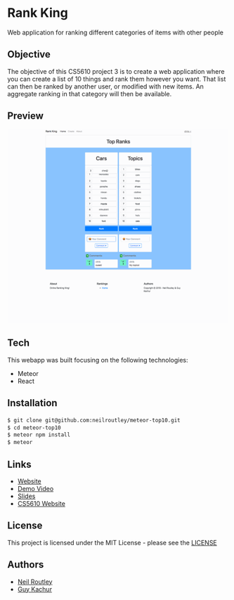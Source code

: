 # Rank King

Web application for ranking different categories of items with other people

## Objective

The objective of this CS5610 project 3 is to create a web application where you can create a list of 10 things and rank them however you want. That list can then be ranked by another user, or modified with new items. An aggregate ranking in that category will then be available.

## Preview

![image](./demo/rankKingDemo.gif)

## Tech

This webapp was built focusing on the following technologies:

-   Meteor
-   React

## Installation

```sh
$ git clone git@github.com:neilroutley/meteor-top10.git
$ cd meteor-top10
$ meteor npm install
$ meteor
```

## Links

-   [Website](https://rankten.herokuapp.com/)
-   [Demo Video](https://www.youtube.com/)
-   [Slides](https://docs.google.com/presentation/d/1FIyl5hDJr2BFKVWR2bKU2cvNU9EhH-yIltwPczKxBDU/edit?usp=sharing)
-   [CS5610 Website](http://johnguerra.co/classes/webDevelopment_spring_2019/)

## License

This project is licensed under the MIT License - please see the [LICENSE](LICENSE)

## Authors

-   [Neil Routley](https://github.com/neilroutley)
-   [Guy Kachur](https://github.com/GuyKachur)
